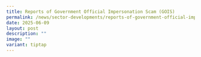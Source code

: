 ```yaml
---
title: Reports of Government Official Impersonation Scam (GOIS)
permalink: /news/sector-developments/reports-of-government-official-impersonation-scam-gois/
date: 2025-06-09
layout: post
description: ""
image: ""
variant: tiptap
---
```

